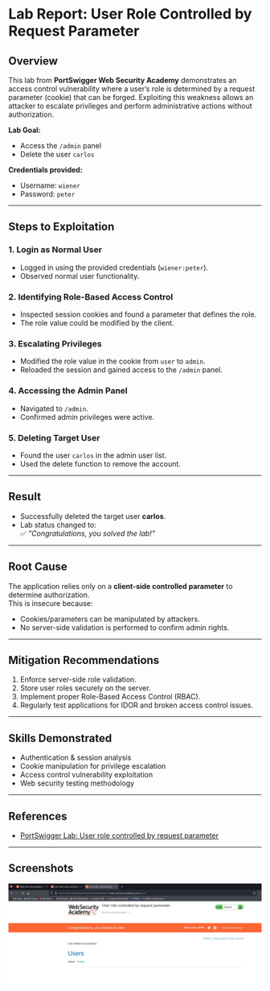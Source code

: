 # Lab Report: User Role Controlled by Request Parameter

## Overview
This lab from **PortSwigger Web Security Academy** demonstrates an access control vulnerability 
where a user’s role is determined by a request parameter (cookie) that can be forged. Exploiting 
this weakness allows an attacker to escalate privileges and perform administrative actions 
without authorization.

**Lab Goal:**
- Access the `/admin` panel
- Delete the user `carlos`

**Credentials provided:**
- Username: `wiener`
- Password: `peter`

---

## Steps to Exploitation

### 1. Login as Normal User
- Logged in using the provided credentials (`wiener:peter`).
- Observed normal user functionality.

### 2. Identifying Role-Based Access Control
- Inspected session cookies and found a parameter that defines the role.
- The role value could be modified by the client.

### 3. Escalating Privileges
- Modified the role value in the cookie from `user` to `admin`.
- Reloaded the session and gained access to the `/admin` panel.

### 4. Accessing the Admin Panel
- Navigated to `/admin`.
- Confirmed admin privileges were active.

### 5. Deleting Target User
- Found the user `carlos` in the admin user list.
- Used the delete function to remove the account.

---

## Result
- Successfully deleted the target user **carlos**.
- Lab status changed to:  
  ✅ *"Congratulations, you solved the lab!"*

---

## Root Cause
The application relies only on a **client-side controlled parameter** to determine authorization.  
This is insecure because:
- Cookies/parameters can be manipulated by attackers.
- No server-side validation is performed to confirm admin rights.

---

## Mitigation Recommendations
1. Enforce server-side role validation.  
2. Store user roles securely on the server.  
3. Implement proper Role-Based Access Control (RBAC).  
4. Regularly test applications for IDOR and broken access control issues.  

---

## Skills Demonstrated
- Authentication & session analysis  
- Cookie manipulation for privilege escalation  
- Access control vulnerability exploitation  
- Web security testing methodology  

---

## References
- [PortSwigger Lab: User role controlled by request parameter](https://portswigger.net/web-security/access-control/lab-user-role-controlled-by-request-parameter)

---

## Screenshots
![Lab Solved Screenshot](images/Broken-Access-Lab1.jpg)  

